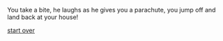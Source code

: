 You take a bite, he laughs as he gives you a parachute, you jump off and land back at your house!

[start over](../README.md)